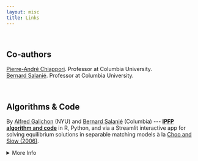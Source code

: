 ```yaml
---
layout: misc
title: Links
---
```


<br>

## Co-authors
<a href="http://www.columbia.edu/~pc2167/" target="_blank" rel="noopener noreferrer">Pierre-André Chiappori</a>. Professor at Columbia University.  
<a href="http://bsalanie.com/" target="_blank" rel="noopener noreferrer">Bernard Salanié</a>. Professor at Columbia University.

<br>

## Algorithms & Code
By 
<a href="http://alfredgalichon.com/" target="_blank" rel="noopener noreferrer">Alfred Galichon</a> (NYU)
and
<a href="http://bsalanie.com/" target="_blank" rel="noopener noreferrer">Bernard Salanié</a> (Columbia) ---
**<a href="http://bsalanie.com/code-for-separable-matching-models/" target="_blank" rel="noopener noreferrer">IPFP algorithm and code</a>** 
in R, Python, and via a Streamlit interactive app for solving equilibrium solutions in separable matching models à la
<a href="https://www.jstor.org/stable/10.1086/498585?seq=1" target="_blank" rel="noopener noreferrer">Choo and Siow (2006)</a>.

<details>
  <summary> More Info </summary>
  
  <br>
  
  My co-author
  <a href="http://bsalanie.com/" target="_blank" rel="noopener noreferrer">Bernard Salanié</a> (Columbia)
  and
  <a href="http://alfredgalichon.com/" target="_blank" rel="noopener noreferrer">Alfred Galichon</a> (NYU)
  developed the Iterative Proportional Fitting Procedure (IPFP) algorithm for solving equilibrium solutions in separable matching models, including the original
  <a href="https://www.jstor.org/stable/10.1086/498585?seq=1" target="_blank" rel="noopener noreferrer">Choo and Siow (2006)</a>
  specification and its variants. For precise discussion, see the latest version of their paper:
  <a href="http://bsalanie.com/wp-content/uploads/2020/05/Cupids-2020-05-16_paper.pdf" target="_blank" rel="noopener noreferrer">"Cupid’s Invisible Hand: Social Surplus and Identification in Matching Models"</a>.
</details>
